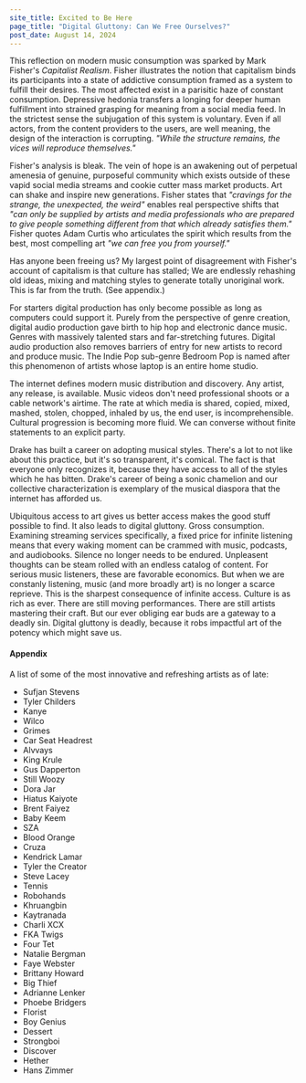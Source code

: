 ```yaml
---
site_title: Excited to Be Here
page_title: "Digital Gluttony: Can We Free Ourselves?"
post_date: August 14, 2024
---
```


This reflection on modern music consumption was sparked by Mark Fisher's *Capitalist Realism*. Fisher illustrates the notion that capitalism binds its participants into a state of addictive consumption framed as a system to fulfill their desires. The most affected exist in a parisitic haze of constant consumption. Depressive hedonia transfers a longing for deeper human fulfillment into strained grasping for meaning from a social media feed. In the strictest sense the subjugation of this system is voluntary. Even if all actors, from the content providers to the users, are well meaning, the design of the interaction is corrupting. *"While the structure remains, the vices will reproduce themselves."*

Fisher's analysis is bleak. The vein of hope is an awakening out of perpetual amenesia of genuine, purposeful community which exists outside of these vapid social media streams and cookie cutter mass market products. Art can shake and inspire new generations. Fisher states that *"cravings for the strange, the unexpected, the weird"* enables real perspective shifts that *"can only be supplied by artists and media professionals who are prepared to give people something different from that which already satisfies them."* Fisher quotes Adam Curtis who articulates the spirit which results from the best, most compelling art *"we can free you from yourself."*

Has anyone been freeing us? My largest point of disagreement with Fisher's account of capitalism is that culture has stalled; We are endlessly rehashing old ideas, mixing and matching styles to generate totally unoriginal work. This is far from the truth. (See appendix.)

For starters digital production has only become possible as long as computers could support it. Purely from the perspective of genre creation, digital audio production gave birth to hip hop and electronic dance music. Genres with massively talented stars and far-stretching futures. Digital audio production also removes barriers of entry for new artists to record and produce music. The Indie Pop sub-genre Bedroom Pop is named after this phenomenon of artists whose laptop is an entire home studio.

The internet defines modern music distribution and discovery. Any artist, any release, is available. Music videos don't need professional shoots or a cable network's airtime. The rate at which media is shared, copied, mixed, mashed, stolen, chopped, inhaled by us, the end user, is incomprehensible. Cultural progression is becoming more fluid. We can converse without finite statements to an explicit party.

Drake has built a career on adopting musical styles. There's a lot to not like about this practice, but it's so transparent, it's comical. The fact is that everyone only recognizes it, because they have access to all of the styles which he has bitten. Drake's career of being a sonic chamelion and our collective characterization is exemplary of the musical diaspora that the internet has afforded us.

Ubiquitous access to art gives us better access makes the good stuff possible to find. It also leads to digital gluttony. Gross consumption. Examining streaming services specifically, a fixed price for infinite listening means that every waking moment can be crammed with music, podcasts, and audiobooks. Silence no longer needs to be endured. Unpleasent thoughts can be steam rolled with an endless catalog of content. For serious music listeners, these are favorable economics. But when we are constanly listening, music (and more broadly art) is no longer a scarce reprieve. This is the sharpest consequence of infinite access. Culture is as rich as ever. There are still moving performances. There are still artists mastering their craft. But our ever obliging ear buds are a gateway to a deadly sin. Digital gluttony is deadly, because it robs impactful art of the potency which might save us.


#### Appendix

A list of some of the most innovative and refreshing artists as of late:

- Sufjan Stevens
- Tyler Childers
- Kanye
- Wilco
- Grimes
- Car Seat Headrest
- Alvvays
- King Krule
- Gus Dapperton
- Still Woozy
- Dora Jar
- Hiatus Kaiyote
- Brent Faiyez
- Baby Keem
- SZA
- Blood Orange
- Cruza
- Kendrick Lamar
- Tyler the Creator
- Steve Lacey
- Tennis
- Robohands
- Khruangbin
- Kaytranada
- Charli XCX
- FKA Twigs
- Four Tet
- Natalie Bergman
- Faye Webster
- Brittany Howard
- Big Thief
- Adrianne Lenker
- Phoebe Bridgers
- Florist 
- Boy Genius
- Dessert
- Strongboi
- Discover
- Hether
- Hans Zimmer
